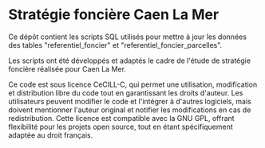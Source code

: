 # Stratégie foncière Caen La Mer

Ce dépôt contient les scripts SQL utilisés pour mettre à jour les données des tables "referentiel_foncier" et "referentiel_foncier_parcelles".

Les scripts ont été développés et adaptés le cadre de l'étude de stratégie foncière réalisée pour Caen La Mer.

Ce code est sous licence CeCILL-C, qui permet une utilisation, modification et distribution libre du code tout en garantissant les droits d'auteur. Les utilisateurs peuvent modifier le code et l'intégrer à d'autres logiciels, mais doivent mentionner l'auteur original et notifier les modifications en cas de redistribution. Cette licence est compatible avec la GNU GPL, offrant flexibilité pour les projets open source, tout en étant spécifiquement adaptée au droit français.
